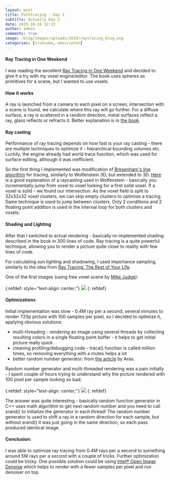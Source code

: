 ```yaml
---
layout: post
title: Pathtracing - Day 1
subtitle: Actually Day 2
date: 2019-10-16 12:13
author: admin
comments: true
image: /blog/images/uploads/2019/raytracing_blog.png
categories: [ironcube, emscripten]
---
```


#### Ray Tracing in One Weekend

I was reading the excellent [Ray Tracing in One Weekend](https://www.realtimerendering.com/raytracing/Ray%20Tracing%20in%20a%20Weekend.pdf) and decided to give it a try with my voxel engine/editor. The book uses spheres as primitives for a scene, but I wanted to use voxels.

#### How it works

A ray is launched from a camera to each pixel on a screen, intersection with a scene is found, we calculate where this ray will go further. For a diffuse surface, a ray is scattered in a random direction, metal surfaces reflect a ray, glass reflects or refracts it. Better explanation is in [the book](https://www.realtimerendering.com/raytracing/Ray%20Tracing%20in%20a%20Weekend.pdf).

#### Ray casting

Performance of ray tracing depends on how fast is your ray casting - there are multiple techniques to optimize it - hierarchical bounding volumes etc. Luckily, the engine already had world trace function, which was used for surface editing, although it was inefficient.

So the first thing I implemented was modification of [Bresenham's line algorithm](https://en.wikipedia.org/wiki/Bresenham%27s_line_algorithm) for tracing, similarly to Wolfenstein 3D, but extended to 3D. [Here](https://lodev.org/cgtutor/raycasting.html) is a good explanation of a raycasting used in Wolfenstein - basically you incrementally jump from voxel to voxel looking for a first solid voxel. If a voxel is solid - we found our intersection. As the voxel field is split to 32x32x32 voxel clusters, we can skip empty clusters to optimize a tracing. Same technique is used to jump between clusters. Only 2 conditions and 2 floating point addition is used in the internal loop for both clusters and voxels.

#### Shading and Lighting

After that I switched to actual rendering - basically re-implemented shading described in the book in 300 lines of code. Ray tracing is a quite powerful technique, allowing you to render a picture quite close to reality with few lines of code.

For calculating sun lighting and shadowing, I used importance sampling, similarly to the idea from [Ray Tracing: The Rest of Your Life](https://www.realtimerendering.com/raytracing/Ray%20Tracing_%20the%20Rest%20of%20Your%20Life.pdf).

One of the first images (using free voxel scene by [Mike Judge](https://github.com/mikelovesrobots/mmmm)):<br/><br/>
{:refdef: style="text-align: center;"}
[![](/blog/images/uploads/2019/raytracing_day1_thumb.png)](/blog/images/uploads/2019/raytracing_day1.png)
{: refdef}

#### Optimizations

Initial implementation was slow - 0.4M ray per a second, several minutes to render 720p picture with 100 samples per pixel, so I decided to optimize it, applying obvious solutions:

* multi-threading - rendering an image using several threads by collecting resulting colors in a single floating point buffer - it helps to get initial picture really quick.
* cleaning profiling/debugging code - trace() function is called million times, so removing everything with a mutex helps a lot
* better random number generator: from [the article](https://aras-p.info/blog/2018/03/28/Daily-Pathtracer-Part-2-Fix-Stupid/) by Aras.

Random number generator and multi-threaded rendering was a pain initially - I spent couple of hours trying to understand why the picture rendered with 100 pixel per sample looking so bad:
<br/><br/>
{:refdef: style="text-align: center;"}
[![](/blog/images/uploads/2019/raycasting_1_thumb.png)](/blog/images/uploads/2019/raycasting_1_thumb.png)
{: refdef}

The answer was quite interesting - basically random function generator in C++ uses math algorithm to get next random number and you need to call srand() to initialize the generator in each thread! The random number generator is used to shift a ray in a random direction for each sample, but without srand() it was just going in the same direction, so each pass produced identical image.

#### Conclusion:

I was able to optimize ray tracing from 0.4M rays per a second to something around 5M rays per a second with a couple of tricks. Further optimization could be tricky. One possible solution could be using [Intel® Open Image Denoise](https://openimagedenoise.github.io/) which helps to render with a fewer samples per pixel and run denoiser on top.


